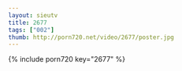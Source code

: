 ```yaml
--- 
layout: sieutv
title: 2677
tags: ["002"]
thumb: http://porn720.net/video/2677/poster.jpg
---
```

{% include porn720 key="2677" %} 
